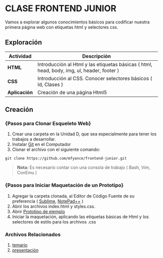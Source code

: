 # CLASE FRONTEND JUNIOR
Vamos a explorar algunos conocimientos básicos para codificar nuestra primera página web con etiquetas html y selectores css.

## Exploración
<a name="todas_las_tareas"></a>Actividad | Descripción
---------------- | ---
**HTML**   | Introducción al Html y las etiquetas básicas ( html, head, body, img, ul, header, footer )
**CSS**    | Introducción al CSS. Conocer selectores bàsicos ( Id, Clases )
**Aplicación**    | Creación de una página Html5

## Creación
### <i class="icon-folder-open"></i> {Pasos para Clonar Esqueleto Web}
1. Crear una carpeta en la Unidad D, que sea especialmente para tener los trabajos a desarrollar.
2. Instalar [Git](https://git-scm.com/download/win) en el Computador
3. Clonar el archivo con el siguiente comando: 
```
git clone https://github.com/mfyance/frontend-junior.git
```
> **Nota:**
> Es necesario contar con una consola de trabajo ( Bash, Vim, ConEmu )

### <i class="icon-folder-open"></i> {Pasos para Iniciar Maquetación de un Prototipo}
1. Agregar la carpeta clonada, al Editor de Código Fuente de su preferencia ( [Sublime](https://www.sublimetext.com/3), [NotePad++](https://notepad-plus-plus.org/) )
2. Abrir los archivos index.html y styles.css.
3. Abrir [Prototipo de ejemplo](https://drive.google.com/file/d/0Bxx13yDV_gjFX3JweUNReWdtbU0/view?usp=sharing)
4. Iniciar la maquetación, aplicando las etiquetas básicas de Html y los selectores de estilo para los archivos .css

### <i class="icon-folder-open"></i> Archivos Relacionados
1. [temario](https://docs.google.com/a/identired.com/spreadsheets/d/1hES_VsLcATG61ck7eHY49ljmGCOUy90Z_bS1FDj3d30/edit?usp=sharing)
2. [presentación](https://www.canva.com/design/DACOXrINg2U/1_XFtZ8696JykEUIRAX2JQ/view?utm_content=DACOXrINg2U&utm_campaign=designshare&utm_medium=link&utm_source=sharebutton)
